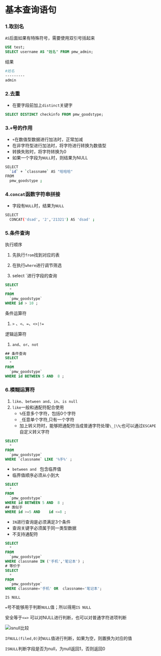 # 基本查询语句

### 1.取别名

`AS`后面如果有特殊符号，需要使用双引号括起来

```sql
USE test;
SELECT username AS "姓名" FROM pmw_admin;
```

结果

```bash
#姓名  
---------
admin    
```



### 2.去重

+ 在要字段前加上`distinct`关键字

```sql
SELECT DISTINCT checkinfo FROM pmw_goodstype;
```



### 3.`+`号的作用

+ `+`在数值型数据进行加法时，正常加减
+ 在非字符型进行加法时，将字符进行转换为数值型
+ 转换失败时，将字符转换为0
+ 如果一个字段为`NULL`时，则结果为NULL

```bash
SELECT 
  `id` + `classname` AS "哈哈哈" 
FROM
  pmw_goodstype ;
```



### 4.`concat`函数字符串拼接

+ 字段有`NULL`时，结果为`NULL`

```bash
SELECT 
  CONCAT('dsad', '2','21321') AS 'dsad' ;
```



### 5.条件查询

执行顺序

1. 先执行`from`找到对应的表

2. 在执行`where`进行调节筛选

3. select `进行字段的查询

```sql
SELECT 
  * 
FROM
  `pmw_goodstype` 
WHERE id > 10 ;
```

条件运算符

1. `>` 、`<`、`=`、`<>|!=`

逻辑运算符

1. `and`、`or`、`not`

```sql
## 条件查询
SELECT 
  * 
FROM
  `pmw_goodstype` 
WHERE id BETWEEN 5 AND	8 ;

```

### 6.模糊运算符

1. `like`、`between and`、`in`、`is null`
2. `like`一般和通配符配合使用
   + `%`任意多个字符，包括0个字符
   + `_`任意单个字符,只有一个字符
   + 加上转义符时，能够把通配符当成普通字符处理`\_|\%`;也可以通过`ESCAPE`自定义转义字符

```sql
SELECT 
  * 
FROM
  `pmw_goodstype` 
WHERE `classname` LIKE '%手%' ;
```

+ `between and ` 包含临界值
+ 临界值顺序必须从小到大

```sql
SELECT 
  * 
FROM
  `pmw_goodstype` 
WHERE id BETWEEN 5 AND	8 ;
## 类似于
WHERE id >=5 AND	id <=8 ;
```

+ `IN`进行查询是必须满足3个条件
+ 查询关键字必须属于同一类型数据
+ 不支持通配符

```sql
SELECT 
  * 
FROM
  `pmw_goodstype` 
WHERE classname IN ('手机','笔记本') ;
# 等价于
SELECT 
  * 
FROM
  `pmw_goodstype` 
WHERE classname='手机' OR  classname='笔记本';

```

`IS NULL`

`=`号不能够用于判断`NULL`值；所以得用`IS NULL`

安全等于`<=>` 可以对NULL进行判断，也可以对普通字符进项判断

![isnull比较](https://s2.ax1x.com/2020/02/27/3wbr7t.png)

`IFNULL(filed,0)`对`NULL`值进行判断，如果为空，则置换为对应的值

`ISNULL`判断字段是否为null，为null返回1，否则返回0


